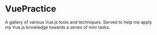 # VuePractice
A gallery of various Vue.js tools and techniques. Served to help me apply my Vue.js knowledge towards a series of mini tasks.
